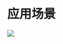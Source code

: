 # 应用场景

![](https://raw.githubusercontent.com/jdcloudcom/cn/zhangwenjie-only/image/CloudEvents/CE-application.jpg)
